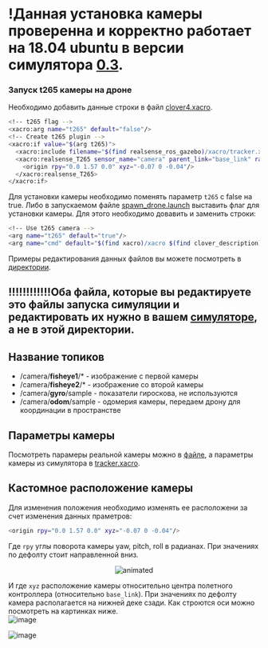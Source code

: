 # !Данная установка камеры проверенна и корректно работает на 18.04 ubuntu в версии симулятора [0.3](https://github.com/CopterExpress/clover_vm/releases/tag/v0.3).  
### Запуск t265 камеры на дроне ###
Необходимо добавить данные строки в файл [clover4.xacro]([drone/clover4.xacro](https://github.com/CopterExpress/clover/blob/master/clover_description/urdf/clover/clover4.xacro)).  
```bash
<!-- t265 flag -->
<xacro:arg name="t265" default="false"/>
<!-- Create t265 plugin -->
<xacro:if value="$(arg t265)">
  <xacro:include filename="$(find realsense_ros_gazebo)/xacro/tracker.xacro"/>
  <xacro:realsense_T265 sensor_name="camera" parent_link="base_link" rate="30.0">
    <origin rpy="0.0 1.57 0.0" xyz="-0.07 0 -0.04"/>
  </xacro:realsense_T265>
</xacro:if>
```
Для установки камеры необходимо поменять параметр `t265` с false на true. Либо в запускаемом файле [spawn_drone.launch](https://github.com/CopterExpress/clover/blob/master/clover_description/launch/spawn_drone.launch) выставить флаг для установки камеры. Для этого необходимо довавить и заменить строки:
```bash
<!-- Use t265 camera -->
<arg name="t265" default="true"/>
<arg name="cmd" default="$(find xacro)/xacro $(find clover_description)/urdf/clover/clover4.xacro main_camera:=$(arg main_camera) rangefinder:=$(arg rangefinder) led:=$(arg led) gps:=$(arg gps) maintain_camera_rate:=$(arg maintain_camera_rate) use_clover_physics:=$(arg use_clover_physics) t265:=$(arg t265)"/>
```
Примеры редактирования данных файлов вы можете посмотреть в [директории](drone/).
## !!!!!!!!!!!!Оба файла, которые вы редактируете это файлы запуска симуляции и редактировать их нужно в вашем [симуляторе]([drone/spawn_drone.launch](https://github.com/CopterExpress/clover/tree/master/clover_description)), а не в этой директории.
## Название топиков
* /camera/**fisheye1**/* - изображение с первой камеры
* /camera/**fisheye2**/* - изображение со второй камеры
* /camera/**gyro**/sample - показатели гироскова, не используются
* /camera/**odom**/sample - одомерия камеры, передаем дрону для координации в пространстве
## Параметры камеры
Посмотреть парамеры реальной камеры можно в [файле](t265_params.txt), а параметры камеры из симулятора в [tracker.xacro](xacro/tracker.xacro).
## Кастомное расположение камеры
Для изменения положения необходимо изменять ее расположени за счет изменения данных праметров:
```bash
<origin rpy="0.0 1.57 0.0" xyz="-0.07 0 -0.04"/>
```
Где `rpy` углы поворота камеры yaw, pitch, roll в радианах. При значениях по дефолту стоит направленной вниз. 

<p align="center">
  <img src="https://user-images.githubusercontent.com/47917455/201782371-0ab02661-18cb-4a53-91b0-09c758f334c4.gif" alt="animated" />
</p>

И где `xyz` расположение камеры относительно центра полетного контроллера (относительно `base_link`). При значениях по дефолту камера располагается на нижней деке сзади. Как строются оси можно посмотреть на картинках ниже.  
![image](https://user-images.githubusercontent.com/47917455/201780537-d0264b4c-0663-4596-9c05-cd7bb48d3bc8.png)

![image](https://user-images.githubusercontent.com/47917455/201781249-8f758745-4e76-4020-87bd-f628db2fad0d.png)
